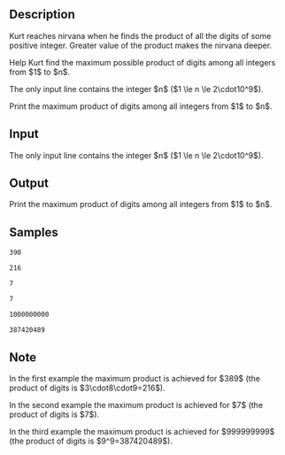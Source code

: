 ## Description

<div><p>Kurt reaches nirvana when he finds the product of all the digits of some positive integer. Greater value of the product makes the nirvana deeper.</p><p>Help Kurt find the maximum possible product of digits among all integers from $1$ to $n$.</p></div><div class="input-specification"><p>The only input line contains the integer $n$ ($1 \le n \le 2\cdot10^9$).</p></div><div class="output-specification"><p>Print the maximum product of digits among all integers from $1$ to $n$.</p></div>

## Input

<p>The only input line contains the integer $n$ ($1 \le n \le 2\cdot10^9$).</p>

## Output

<p>Print the maximum product of digits among all integers from $1$ to $n$.</p>

## Samples

```input1
390
```

```output1
216
```






```input2
7
```

```output2
7
```






```input3
1000000000
```

```output3
387420489
```




## Note

<p>In the first example the maximum product is achieved for $389$ (the product of digits is $3\cdot8\cdot9=216$).</p><p>In the second example the maximum product is achieved for $7$ (the product of digits is $7$).</p><p>In the third example the maximum product is achieved for $999999999$ (the product of digits is $9^9=387420489$).</p>
